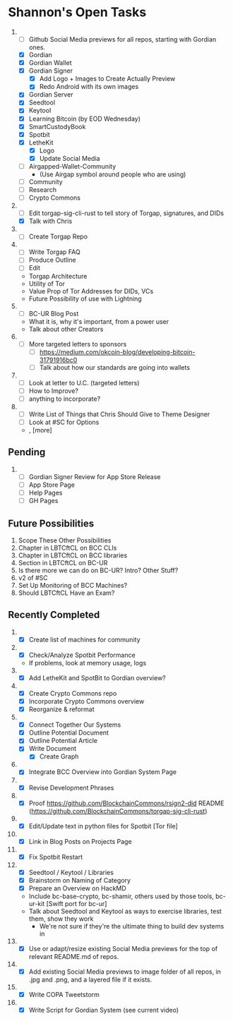 # Shannon's Open Tasks

1. * [ ] Github Social Media previews for all repos, starting with Gordian ones.
   * [X] Gordian
   * [X] Gordian Wallet
   * [X] Gordian Signer
      * [X] Add Logo + Images to Create Actually Preview
      * [X] Redo Android with its own images
   * [X] Gordian Server
   * [X] Seedtool
   * [X] Keytool
   * [X] Learning Bitcoin (by EOD Wednesday)
   * [X] SmartCustodyBook
   * [X] Spotbit
   * [X] LetheKit
      * [X] Logo
      * [X] Update Social Media
   * [ ] Airgapped-Wallet-Community
      * (Use Airgap symbol around people who are using)
   * [ ] Community
   * [ ] Research
   * [ ] Crypto Commons
1. * [ ] Edit torgap-sig-cli-rust to tell story of Torgap, signatures, and DIDs
   * [X] Talk with Chris
1. * [ ] Create Torgap Repo
1. * [ ] Write Torgap FAQ
   * [ ] Produce Outline
   * [ ] Edit
   * Torgap Architecture
   * Utility of Tor
   * Value Prop of Tor Addresses for DIDs, VCs
   * Future Possibility of use with Lightning
1. * [ ] BC-UR Blog Post
   * What it is, why it's important, from a power user
   * Talk about other Creators 
1. * [ ] More targeted letters to sponsors
     * [ ] https://medium.com/okcoin-blog/developing-bitcoin-31791916bc0
     * [ ] Talk about how our standards are going into wallets
1. * [ ] Look at letter to U.C. (targeted letters)
   * [ ] How to Improve?
   * [ ] anything to incorporate?
1. * [ ] Write List of Things that Chris Should Give to Theme Designer
   * [ ] Look at #SC for Options
   * <!--posts-->, [more]
   
## Pending

1. * [ ] Gordian Signer Review for App Store Release
   * [ ] App Store Page
   * [ ] Help Pages
   * [ ] GH Pages
   
## Future Possibilities

1. Scope These Other Possibilities
1. Chapter in LBTCftCL on BCC CLIs
1. Chapter in LBTCftCL on BCC libraries
1. Section in LBTCftCL on BC-UR
1. Is there more we can do on BC-UR? Intro? Other Stuff?
1. v2 of #SC
1. Set Up Monitoring of BCC Machines?
1. Should LBTCftCL Have an Exam?

## Recently Completed

1. * [X] Create list of machines for community
1. * [X] Check/Analyze Spotbit Performance
   * If problems, look at memory usage, logs
1. * [X] Add LetheKit and SpotBit to Gordian overview?
1. * [X] Create Crypto Commons repo
   * [X] Incorporate Crypto Commons overview
   * [X] Reorganize & reformat
1. * [X] Connect Together Our Systems
   * [X] Outline Potential Document
   * [X] Outline Potential Article
   * [X] Write Document
      * [X] Create Graph
1. * [X] Integrate BCC Overview into Gordian System Page
1. * [X] Revise Development Phrases 
1. * [X] Proof https://github.com/BlockchainCommons/rsign2-did README (https://github.com/BlockchainCommons/torgap-sig-cli-rust)
1. * [X] Edit/Update text in python files for Spotbit [Tor file]
1. * [X] Link in Blog Posts on Projects Page
1. * [X] Fix Spotbit Restart
1. * [X] Seedtool / Keytool / Libraries
   * [X] Brainstorm on Naming of Category
   * [X] Prepare an Overview on HackMD
   * Include bc-base-crypto, bc-shamir, others used by those tools, bc-ur-kit [Swift port for bc-ur]
   * Talk about Seedtool and Keytool as ways to exercise libraries, test them, show they work
      * We're not sure if they're the ultimate thing to build dev systems in
1. * [X] Use or adapt/resize existing Social Media previews for the top of relevant README.md of repos.
1. * [X] Add existing Social Media previews to image folder of all repos, in .jpg and .png, and a layered file if it exists.
1. * [X] Write COPA Tweetstorm
1. * [X] Write Script for Gordian System (see current video)

